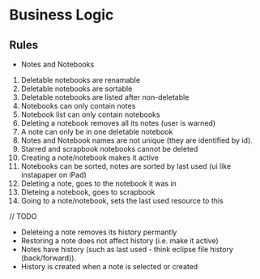 Business Logic
==============

Rules
-----

* Notes and Notebooks
 1.  Deletable notebooks are renamable
 2.  Deletable notebooks are sortable
 3.  Deletable notebooks are listed after non-deletable
 4.  Notebooks can only contain notes
 5.  Notebook list can only contain notebooks
 6.  Deleting a notebook removes all its notes (user is warned)
 7.  A note can only be in one deletable notebook 
 8.  Notes and Notebook names are not unique (they are identified by id).
 9.  Starred and scrapbook notebooks cannot be deleted
 10. Creating a note/notebook makes it active
 11. Notebooks can be sorted, notes are sorted by last used (ui like instapaper on iPad)
 12. Deleting a note, goes to the notebook it was in
 13. Dleteing a notebook, goes to scrapbook
 14. Going to a note/notebook, sets the last used resource to this
 
 // TODO
 - Deleteing a note removes its history permantly
 - Restoring a note does not affect history (i.e. make it active)
 - Notes have history (such as last used - think eclipse file history (back/forward)).
 - History is created when a note is selected or created